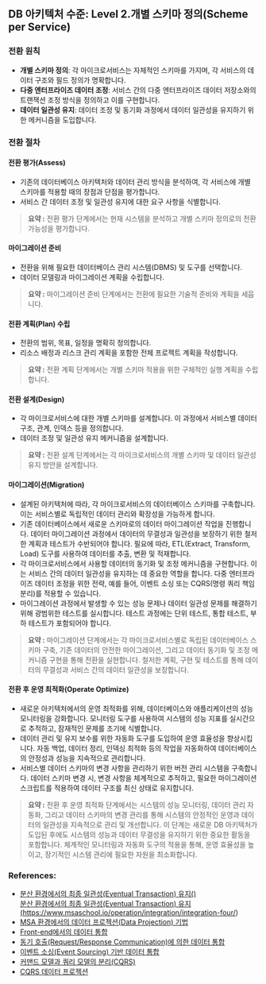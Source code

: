 ## DB 아키텍처 수준: Level 2.개별 스키마 정의(Scheme per Service)

### 전환 원칙
- **개별 스키마 정의**: 각 마이크로서비스는 자체적인 스키마를 가지며, 각 서비스의 데이터 구조와 필드 정의가 명확합니다.
- **다중 엔터프라이즈 데이터 조정**: 서비스 간의 다중 엔터프라이즈 데이터 저장소와의 트랜잭션 조정 방식을 정의하고 이를 구현합니다.
- **데이터 일관성 유지**: 데이터 조정 및 동기화 과정에서 데이터 일관성을 유지하기 위한 메커니즘을 도입합니다.

### 전환 절차
#### 전환 평가(Assess)
- 기존의 데이터베이스 아키텍처와 데이터 관리 방식을 분석하여, 각 서비스에 개별 스키마를 적용할 때의 장점과 단점을 평가합니다.
- 서비스 간 데이터 조정 및 일관성 유지에 대한 요구 사항을 식별합니다.

> **요약 :** 전환 평가 단계에서는 현재 시스템을 분석하고 개별 스키마 정의로의 전환 가능성을 평가합니다.

#### 마이그레이션 준비
- 전환을 위해 필요한 데이터베이스 관리 시스템(DBMS) 및 도구를 선택합니다.
- 데이터 모델링과 마이그레이션 계획을 수립합니다.

> **요약 :** 마이그레이션 준비 단계에서는 전환에 필요한 기술적 준비와 계획을 세웁니다.

#### 전환 계획(Plan) 수립
- 전환의 범위, 목표, 일정을 명확히 정의합니다.
- 리소스 배정과 리스크 관리 계획을 포함한 전체 프로젝트 계획을 작성합니다.

> **요약 :** 전환 계획 단계에서는 개별 스키마 적용을 위한 구체적인 실행 계획을 수립합니다.

#### 전환 설계(Design)
- 각 마이크로서비스에 대한 개별 스키마를 설계합니다. 이 과정에서 서비스별 데이터 구조, 관계, 인덱스 등을 정의합니다.
- 데이터 조정 및 일관성 유지 메커니즘을 설계합니다.

> **요약 :** 전환 설계 단계에서는 각 마이크로서비스의 개별 스키마 및 데이터 일관성 유지 방안을 설계합니다.

#### 마이그레이션(Migration)
- 설계된 아키텍처에 따라, 각 마이크로서비스의 데이터베이스 스키마를 구축합니다. 이는 서비스별로 독립적인 데이터 관리와 확장성을 가능하게 합니다.
- 기존 데이터베이스에서 새로운 스키마로의 데이터 마이그레이션 작업을 진행합니다. 데이터 마이그레이션 과정에서 데이터의 무결성과 일관성을 보장하기 위한 철저한 계획과 테스트가 수반되어야 합니다. 필요에 따라, ETL(Extract, Transform, Load) 도구를 사용하여 데이터를 추출, 변환 및 적재합니다.
- 각 마이크로서비스에서 사용할 데이터의 동기화 및 조정 메커니즘을 구현합니다. 이는 서비스 간의 데이터 일관성을 유지하는 데 중요한 역할을 합니다. 다중 엔터프라이즈 데이터 조정을 위한 전략, 예를 들어, 이벤트 소싱 또는 CQRS(명령 쿼리 책임 분리)를 적용할 수 있습니다.
- 마이그레이션 과정에서 발생할 수 있는 성능 문제나 데이터 일관성 문제를 해결하기 위해 광범위한 테스트를 실시합니다. 테스트 과정에는 단위 테스트, 통합 테스트, 부하 테스트가 포함되어야 합니다.

> **요약 :** 마이그레이션 단계에서는 각 마이크로서비스별로 독립된 데이터베이스 스키마 구축, 기존 데이터의 안전한 마이그레이션, 그리고 데이터 동기화 및 조정 메커니즘 구현을 통해 전환을 실현합니다. 철저한 계획, 구현 및 테스트를 통해 데이터의 무결성과 서비스 간의 데이터 일관성을 보장합니다.

#### 전환 후 운영 최적화(Operate Optimize)
- 새로운 아키텍처에서의 운영 최적화를 위해, 데이터베이스와 애플리케이션의 성능 모니터링을 강화합니다. 모니터링 도구를 사용하여 시스템의 성능 지표를 실시간으로 추적하고, 잠재적인 문제를 조기에 식별합니다.
- 데이터 관리 및 유지 보수를 위한 자동화 도구를 도입하여 운영 효율성을 향상시킵니다. 자동 백업, 데이터 정리, 인덱싱 최적화 등의 작업을 자동화하여 데이터베이스의 안정성과 성능을 지속적으로 관리합니다.
- 서비스별 데이터 스키마의 변경 사항을 관리하기 위한 버전 관리 시스템을 구축합니다. 데이터 스키마 변경 시, 변경 사항을 체계적으로 추적하고, 필요한 마이그레이션 스크립트를 적용하여 데이터 구조를 최신 상태로 유지합니다.

> **요약 :** 전환 후 운영 최적화 단계에서는 시스템의 성능 모니터링, 데이터 관리 자동화, 그리고 데이터 스키마의 변경 관리를 통해 시스템의 안정적인 운영과 데이터의 일관성을 지속적으로 관리 및 개선합니다. 이 단계는 새로운 DB 아키텍처가 도입된 후에도 시스템의 성능과 데이터 무결성을 유지하기 위한 중요한 활동을 포함합니다. 체계적인 모니터링과 자동화 도구의 적용을 통해, 운영 효율성을 높이고, 장기적인 시스템 관리에 필요한 자원을 최소화합니다.

### References:
- <a href="https://www.msaschool.io/operation/integration/integration-four/" target="_blank">분산 환경에서의 최종 일관성(Eventual Transaction) 유지()</a><div><a href="https://www.msaschool.io/operation/integration/integration-four/" target="_blank">분산 환경에서의 최종 일관성(Eventual Transaction) 유지(https://www.msaschool.io/operation/integration/integration-four/)</a></div>
- <a href="https://www.msaschool.io/operation/integration/integration-five/" target="_blank">MSA 환경에서의 데이터 프로젝션(Data Projection) 기법</a>
- <a href="https://www.msaschool.io/operation/integration/integration-one/" target="_blank">Front-end에서의 데이터 통합</a>
- <a href="https://www.msaschool.io/operation/integration/integration-two/" target="_blank">동기 호출(Request/Response Communication)에 의한 데이터 통합</a>
- <a href="https://www.msaschool.io/operation/integration/integration-three/" target="_blank">이벤트 소싱(Event Sourcing) 기반 데이터 통합</a>
- <a href="https://www.msaschool.io/operation/integration/integration-six/" target="_blank">커맨드 모델과 쿼리 모델의 분리(CQRS)</a>
- <a href="https://intro-kor.msaez.io/development/dp-cqrs/" target="_blank">CQRS 데이터 프로젝션</a>